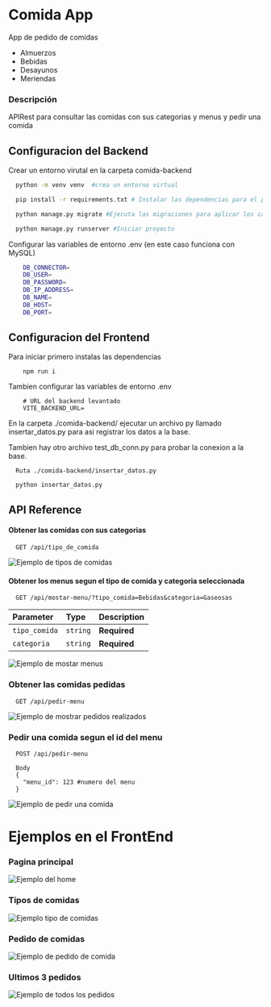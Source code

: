 # Comida App

App de pedido de comidas
- Almuerzos
- Bebidas
- Desayunos
- Meriendas


### Descripción

APIRest para consultar las comidas con sus categorias y menus y pedir una comida

## Configuracion del Backend 
Crear un entorno virutal en la carpeta comida-backend
```bash
  python -m venv venv  #crea un entorno virtual

  pip install -r requirements.txt # Instalar las dependencias para el proyecto

  python manage.py migrate #Ejecuta las migraciones para aplicar los cambios en la base de datos

  python manage.py runserver #Iniciar proyecto

```
Configurar las variables de entorno .env (en este caso funciona con MySQL)
```bash
    DB_CONNECTOR=
    DB_USER=
    DB_PASSWORD=
    DB_IP_ADDRESS=
    DB_NAME=
    DB_HOST=
    DB_PORT=
```

## Configuracion del Frontend
Para iniciar primero instalas las dependencias
```
    npm run i
```
Tambien configurar las variables de entorno .env
```
    # URL del backend levantado
    VITE_BACKEND_URL=
```

En la carpeta ./comida-backend/ ejecutar un archivo py llamado insertar_datos.py para asi registrar los datos a la base.

Tambien hay otro archivo test_db_conn.py para probar la conexion a la base.

```
  Ruta ./comida-backend/insertar_datos.py

  python insertar_datos.py
```

## API Reference

#### Obtener las comidas con sus categorias

```http
  GET /api/tipo_de_comida
```
![Ejemplo de tipos de comidas](./imagenes/get-tipo-comidas.png)


#### Obtener los menus segun el tipo de comida y categoria seleccionada

```http
  GET /api/mostar-menu/?tipo_comida=Bebidas&categoria=Gaseosas
```

| Parameter | Type     | Description                       |
| :-------- | :------- | :-------------------------------- |
| `tipo_comida`      | `string` | **Required** |
| `categoria`      | `string` | **Required** |

![Ejemplo de mostar menus](./imagenes/get-mostrar-menu.png)


### Obtener las comidas pedidas

```http
  GET /api/pedir-menu
```

![Ejemplo de mostrar pedidos realizados](./imagenes/get-mostar-pedidos.png)

### Pedir una comida segun el id del menu

```http
  POST /api/pedir-menu

  Body
  {
    "menu_id": 123 #numero del menu
  }
```

![Ejemplo de pedir una comida](./imagenes/post-pedir-menu.png)



# Ejemplos en el FrontEnd

### Pagina principal
![Ejemplo del home](./imagenes/home.png)

### Tipos de comidas
![Ejemplo tipo de comidas](./imagenes/tipos-de-comidas.png)

### Pedido de comidas
![Ejemplo de pedido de comida](./imagenes/pedido-de-comida.png)

### Ultimos 3 pedidos
![Ejemplo de todos los pedidos](./imagenes/todos-los-pedidos.png)